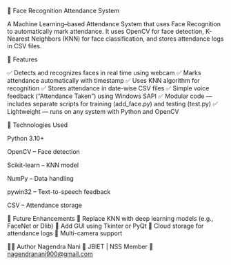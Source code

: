 🎯 Face Recognition Attendance System

A Machine Learning–based Attendance System that uses Face Recognition to automatically mark attendance.
It uses OpenCV for face detection, K-Nearest Neighbors (KNN) for face classification, and stores attendance logs in CSV files.

🚀 Features

✅ Detects and recognizes faces in real time using webcam
✅ Marks attendance automatically with timestamp
✅ Uses KNN algorithm for recognition
✅ Stores attendance in date-wise CSV files
✅ Simple voice feedback (“Attendance Taken”) using Windows SAPI
✅ Modular code — includes separate scripts for training (add_face.py) and testing (test.py)
✅ Lightweight — runs on any system with Python and OpenCV


🧠 Technologies Used


Python 3.10+


OpenCV – Face detection


Scikit-learn – KNN model


NumPy – Data handling


pywin32 – Text-to-speech feedback


CSV – Attendance storage



🎨 Future Enhancements
🔹 Replace KNN with deep learning models (e.g., FaceNet or Dlib)
🔹 Add GUI using Tkinter or PyQt
🔹 Cloud storage for attendance logs
🔹 Multi-camera support

🧑‍💻 Author
Nagendra Nani
📍 JBIET | NSS Member
📧 nagendranani900@gmail.com
